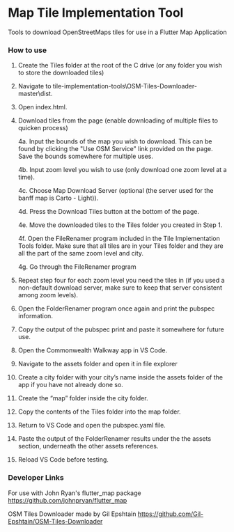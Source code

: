 # Map Tile Implementation Tool
Tools to download OpenStreetMaps tiles for use in a Flutter Map Application


### How to use

1. Create the Tiles folder at the root of the C drive (or any folder you wish to store the downloaded tiles)
2. Navigate to tile-implementation-tools\OSM-Tiles-Downloader-master\dist.
3. Open index.html.
4. Download tiles from the page (enable downloading of multiple files to quicken process)

    4a. Input the bounds of the map you wish to download. This can be found by clicking the "Use OSM Service" link provided on the page. Save the bounds somewhere for multiple uses.

    4b. Input zoom level you wish to use (only download one zoom level at a time).

    4c. Choose Map Download Server (optional (the server used for the banff map is Carto - Light)).

    4d. Press the Download Tiles button at the bottom of the page.

    4e. Move the downloaded tiles to the Tiles folder you created in Step 1.

    4f. Open the FileRenamer program included in the Tile Implementation Tools folder. Make sure that all tiles are in your Tiles folder and they are all the part of the same zoom level and city.

    4g. Go through the FileRenamer program

5. Repeat step four for each zoom level you need the tiles in (if you used a non-default download server, make sure to keep that server  consistent among zoom levels).
6. Open the FolderRenamer program once again and print the pubspec information.
7. Copy the output of the pubspec print and paste it somewhere for future use.
8. Open the Commonwealth Walkway app in VS Code.
9. Navigate to the assets folder and open it in file explorer
10. Create a city folder with your city’s name inside the assets folder of the app if you have not already done so.
11. Create the “map” folder inside the city folder.
12. Copy the contents of the Tiles folder into the map folder.
13. Return to VS Code and open the pubspec.yaml file.
14. Paste the output of the FolderRenamer results under the the assets section, underneath the other assets references.
15. Reload VS Code before testing.

### Developer Links

For use with John Ryan's flutter_map package
https://github.com/johnpryan/flutter_map

OSM Tiles Downloader made by Gil Epshtain
https://github.com/Gil-Epshtain/OSM-Tiles-Downloader

